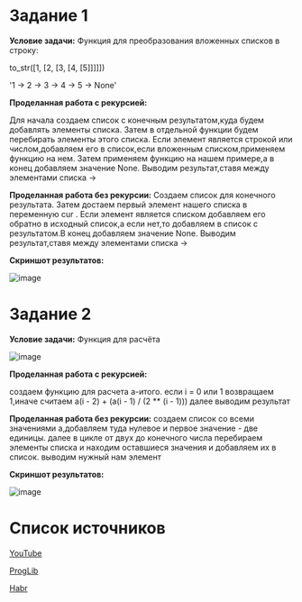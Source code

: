 # **Задание 1**

**Условие задачи:**
Функция для преобразования вложенных списков в строку:


to_str([1, [2, [3, [4, [5]]]]]) 

'1 -> 2 -> 3 -> 4 -> 5 -> None'



**Проделанная работа с рекурсией:**

Для начала создаем список с конечным результатом,куда будем добавлять элементы списка. Затем в отдельной функции будем перебирать элементы этого списка. Если элемент является строкой или числом,добавляем его в список,если вложенным списком,применяем функцию на нем.
Затем применяем функцию на нашем примере,а в конец добавляем значение None. Выводим результат,ставя между элементами списка ->

**Проделанная работа без рекурсии:**
Создаем список для конечного результата. Затем достаем первый элемент нашего списка в переменную cur . Если элемент является списком добавляем его обратно в исходный список,а если нет,то добавляем в список с результатом.В конец добавляем значение None. Выводим результат,ставя между элементами списка ->


**Скриншот результатов:**

![image](https://github.com/user-attachments/assets/c0c16ead-deab-4e99-a4f6-04480da01e27)


# **Задание 2**

**Условие задачи:**
Функция для расчёта 

![image](https://github.com/user-attachments/assets/4aa19575-156a-4415-932a-dd101a13a8ba)



**Проделанная работа с рекурсией:**

создаем функцию для расчета a-итого. если i = 0 или 1 возвращаем 1,иначе считаем a(i - 2) + (a(i - 1) / (2 ** (i - 1)))
далее выводим результат

**Проделанная работа без рекурсии:**
создаем список со всеми значениями a,добавляем туда нулевое и первое значение - две единицы. далее в цикле от двух до конечного числа перебираем элементы списка и находим оставшиеся значения и добавляем их в список. выводим нужный нам элемент


**Скриншот результатов:**

![image](https://github.com/user-attachments/assets/a5911cf2-2f1d-4cdc-a140-adfdecb3b460)




# **Список источников**
[YouTube](https://www.youtube.com/watch?v=IJDJ0kBx2LM)

[ProgLib](https://proglib.io/p/samouchitel-po-python-dlya-nachinayushchih-chast-13-rekursivnye-funkcii-2023-01-23)

[Habr](https://habr.com/ru/articles/337030/)



